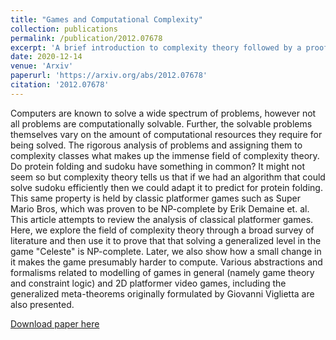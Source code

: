 ```yaml
---
title: "Games and Computational Complexity"
collection: publications
permalink: /publication/2012.07678
excerpt: 'A brief introduction to complexity theory followed by a proof that Celeste is NP-complete'
date: 2020-12-14
venue: 'Arxiv'
paperurl: 'https://arxiv.org/abs/2012.07678'
citation: '2012.07678'
---
```

Computers are known to solve a wide spectrum of problems, however not all problems are computationally solvable. Further, the solvable problems themselves vary on the amount of computational resources they require for being solved. The rigorous analysis of problems and assigning them to complexity classes what makes up the immense field of complexity theory.
Do protein folding and sudoku have something in common? It might not seem so but complexity theory tells us that if we had an algorithm that could solve sudoku efficiently then we could adapt it to predict for protein folding. This same property is held by classic platformer games such as Super Mario Bros, which was proven to be NP-complete by Erik Demaine et. al.
This article attempts to review the analysis of classical platformer games. Here, we explore the field of complexity theory through a broad survey of literature and then use it to prove that that solving a generalized level in the game "Celeste" is NP-complete. Later, we also show how a small change in it makes the game presumably harder to compute. Various abstractions and formalisms related to modelling of games in general (namely game theory and constraint logic) and 2D platformer video games, including the generalized meta-theorems originally formulated by Giovanni Viglietta are also presented.

[Download paper here](https://arxiv.org/abs/2012.07678)

